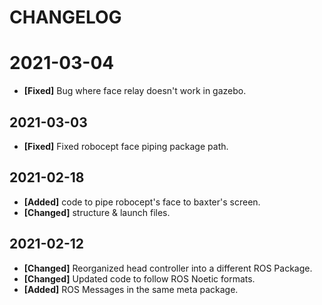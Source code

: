 # CHANGELOG

# 2021-03-04
- **[Fixed]** Bug where face relay doesn't work in gazebo.

## 2021-03-03
- **[Fixed]** Fixed robocept face piping package path.

## 2021-02-18
- **[Added]** code to pipe robocept's face to baxter's screen. 
- **[Changed]** structure & launch files.

## 2021-02-12
- **[Changed]** Reorganized head controller into a different ROS Package.
- **[Changed]** Updated code to follow ROS Noetic formats.
- **[Added]** ROS Messages in the same meta package.